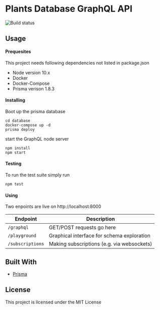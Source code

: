 
# Plants Database GraphQL API
![Build status](https://travis-ci.com/ContemPlant/Backend.svg?branch=master)
## Usage

#### Prequesites

This project needs following dependencies not listed in package.json

- Node version 10.x
- Docker
- Docker-Compose
- Prisma verison 1.8.3

#### Installing
Boot up the prisma database
```
cd database
docker-compose up -d
prisma deploy
```

start the GraphQL node server
```
npm install
npm start
```

#### Testing
To run the test suite simply run
```
npm test
```


#### Using

Two enpoints are live on http://localhost:8000

| Endpoint         | Description                                         |
| ---------------- | --------------------------------------------------- |
| `/graphql`       | GET/POST requests go here                           |
| `/playground`    | Graphical interface for schema exploration          |
| `/subscriptions` | Making subscriptions (e.g. via websockets) |

## Built With
- [Prisma](https://github.com/prismagraphql/prisma)

## License
This project is licensed under the MIT License

<!-- ## Acknowledgements -->
<!-- #### Further documentation
check out the repository and open `./doc/schema/index.html` in -->
